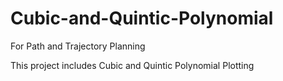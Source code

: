 # Cubic-and-Quintic-Polynomial
 For Path and Trajectory Planning

This project includes Cubic and Quintic Polynomial Plotting
